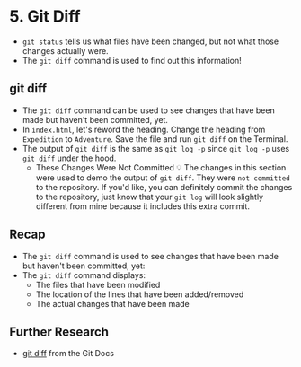 # 5. Git Diff
- `git status` tells us what files have been changed, but not what those changes actually were.
- The `git diff` command is used to find out this information!

## git diff
- The `git diff` command can be used to see changes that have been made but haven't been committed, yet.
- In `index.html`, let's reword the heading. Change the heading from `Expedition` to `Adventure`. Save the file and run `git diff` on the Terminal.
- The output of `git diff` is the same as `git log -p` since `git log -p` uses `git diff` under the hood.
  - These Changes Were Not Committed 💡
    The changes in this section were used to demo the output of `git diff`. They were `not committed` to the repository. If you'd like, you can definitely commit the changes to the repository, just know that your `git log` will look slightly different from mine because it includes this extra commit.

## Recap
- The `git diff` command is used to see changes that have been made but haven't been committed, yet:
- The `git diff` command displays:
  - The files that have been modified
  - The location of the lines that have been added/removed
  - The actual changes that have been made

## Further Research
- [git diff](https://git-scm.com/docs/git-diff) from the Git Docs